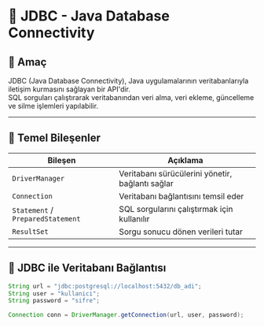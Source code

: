 
# 📌 JDBC - Java Database Connectivity

## 🎯 Amaç

JDBC (Java Database Connectivity), Java uygulamalarının veritabanlarıyla iletişim kurmasını sağlayan bir API'dir.  
SQL sorguları çalıştırarak veritabanından veri alma, veri ekleme, güncelleme ve silme işlemleri yapılabilir.

---

## 🧱 Temel Bileşenler

| Bileşen              | Açıklama                                                                 |
|----------------------|--------------------------------------------------------------------------|
| `DriverManager`      | Veritabanı sürücülerini yönetir, bağlantı sağlar                         |
| `Connection`         | Veritabanı bağlantısını temsil eder                                     |
| `Statement` / `PreparedStatement` | SQL sorgularını çalıştırmak için kullanılır                     |
| `ResultSet`          | Sorgu sonucu dönen verileri tutar                                       |

---

## 🔧 JDBC ile Veritabanı Bağlantısı

```java
String url = "jdbc:postgresql://localhost:5432/db_adi";
String user = "kullanici";
String password = "sifre";

Connection conn = DriverManager.getConnection(url, user, password);
